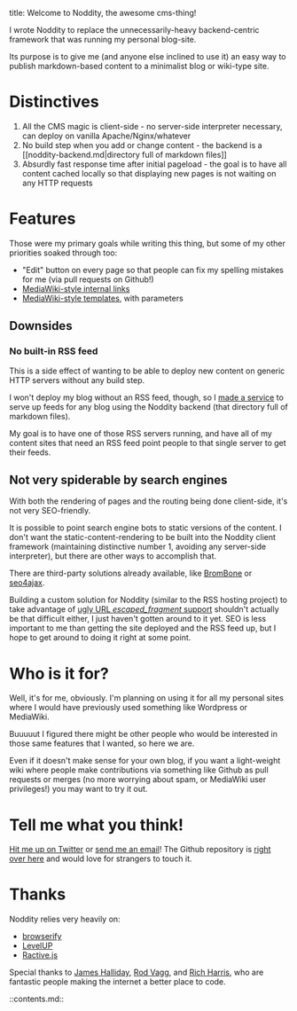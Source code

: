 title: Welcome to Noddity, the awesome cms-thing!

I wrote Noddity to replace the unnecessarily-heavy backend-centric framework that was running my personal blog-site.

Its purpose is to give me (and anyone else inclined to use it) an easy way to publish markdown-based content to a minimalist blog or wiki-type site.

Distinctives
========

1. All the CMS magic is client-side - no server-side interpreter necessary, can deploy on vanilla Apache/Nginx/whatever
2. No build step when you add or change content - the backend is a [[noddity-backend.md|directory full of markdown files]]
3. Absurdly fast response time after initial pageload - the goal is to have all content cached locally so that displaying new pages is not waiting on any HTTP requests

Features
========

Those were my primary goals while writing this thing, but some of my other priorities soaked through too:

- "Edit" button on every page so that people can fix my spelling mistakes for me (via pull requests on Github!)
- [MediaWiki-style internal links](https://www.mediawiki.org/wiki/Help:Links#Internal_links)
- [MediaWiki-style templates](https://www.mediawiki.org/wiki/Help:Templates), with parameters

Downsides
-------

### No built-in RSS feed

This is a side effect of wanting to be able to deploy new content on generic HTTP servers without any build step.

I won't deploy my blog without an RSS feed, though, so I [made a service](https://github.com/TehShrike/rssaas) to serve up feeds for any blog using the Noddity backend (that directory full of markdown files).

My goal is to have one of those RSS servers running, and have all of my content sites that need an RSS feed point people to that single server to get their feeds.

Not very spiderable by search engines
-------

With both the rendering of pages and the routing being done client-side, it's not very SEO-friendly.

It is possible to point search engine bots to static versions of the content.  I don't want the static-content-rendering to be built into the Noddity client framework (maintaining distinctive number 1, avoiding any server-side interpreter), but there are other ways to accomplish that.

There are third-party solutions already available, like [BromBone](http://www.brombone.com/) or [seo4ajax](http://www.seo4ajax.com).

Building a custom solution for Noddity (similar to the RSS hosting project) to take advantage of [ugly URL _escaped_fragment_ support](https://developers.google.com/webmasters/ajax-crawling/docs/specification) shouldn't actually be that difficult either, I just haven't gotten around to it yet.  SEO is less important to me than getting the site deployed and the RSS feed up, but I hope to get around to doing it right at some point.

Who is it for?
=========

Well, it's for me, obviously.  I'm planning on using it for all my personal sites where I would have previously used something like Wordpress or MediaWiki.

Buuuuut I figured there might be other people who would be interested in those same features that I wanted, so here we are.

Even if it doesn't make sense for your own blog, if you want a light-weight wiki where people make contributions via something like Github as pull requests or merges (no more worrying about spam, or MediaWiki user privileges!) you may want to try it out.

Tell me what you think!
=========

[Hit me up on Twitter](https://twitter.com/TehShrike) or <a href="mailty:me@JoshDuff.com">send me an email</a>!  The Github repository is [right over here](https://github.com/TehShrike/noddity) and would love for strangers to touch it.

Thanks
======

Noddity relies very heavily on:

- [browserify](http://browserify.org/)
- [LevelUP](https://github.com/rvagg/node-levelup)
- [Ractive.js](http://www.ractivejs.org/)

Special thanks to [James Halliday](http://substack.net/), [Rod Vagg](http://r.va.gg/), and [Rich Harris](http://www.rich-harris.co.uk/), who are fantastic people making the internet a better place to code.

::contents.md::
